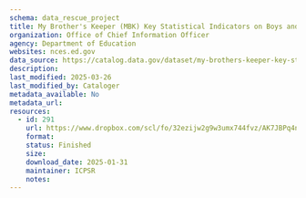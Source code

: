 ```yaml
---
schema: data_rescue_project 
title: My Brother's Keeper (MBK) Key Statistical Indicators on Boys and Men of Color
organization: Office of Chief Information Officer
agency: Department of Education
websites: nces.ed.gov
data_source: https://catalog.data.gov/dataset/my-brothers-keeper-key-statistical-indicators-on-boys-and-men-of-color-83d9e
description: 
last_modified: 2025-03-26
last_modified_by: Cataloger
metadata_available: No
metadata_url: 
resources:
  - id: 291
    url: https://www.dropbox.com/scl/fo/32ezijw2g9w3umx744fvz/AK7JBPq4n3-TYUaPwGhYJqA?rlkey=nv191d13woxvp2n3dy99s8b22&dl=0
    format: 
    status: Finished
    size: 
    download_date: 2025-01-31
    maintainer: ICPSR
    notes: 
---
```

